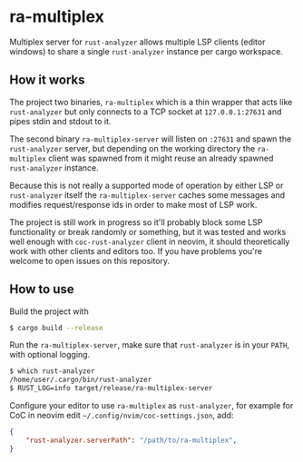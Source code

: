 # ra-multiplex

Multiplex server for `rust-analyzer` allows multiple LSP clients (editor
windows) to share a single `rust-analyzer` instance per cargo workspace.


## How it works

The project two binaries, `ra-multiplex` which is a thin wrapper that acts like
`rust-analyzer` but only connects to a TCP socket at `127.0.0.1:27631` and
pipes stdin and stdout to it.

The second binary `ra-multiplex-server` will listen on `:27631` and spawn the
`rust-analyzer` server, but depending on the working directory the
`ra-multiplex` client was spawned from it might reuse an already spawned
`rust-analyzer` instance.

Because this is not really a supported mode of operation by either LSP or
`rust-analyzer` itself the `ra-multiplex-server` caches some messages and
modifies request/response ids in order to make most of LSP work.

The project is still work in progress so it'll probably block some LSP
functionality or break randomly or something, but it was tested and works well
enough with `coc-rust-analyzer` client in neovim, it should theoretically work
with other clients and editors too. If you have problems you're welcome to open
issues on this repository.


## How to use

Build the project with
```sh
$ cargo build --release
```

Run the `ra-multiplex-server`, make sure that `rust-analyzer` is in your
`PATH`, with optional logging.
```sh
$ which rust-analyzer
/home/user/.cargo/bin/rust-analyzer
$ RUST_LOG=info target/release/ra-multiplex-server
```

Configure your editor to use `ra-multiplex` as `rust-analyzer`, for example for
CoC in neovim edit `~/.config/nvim/coc-settings.json`, add:
```json
{
    "rust-analyzer.serverPath": "/path/to/ra-multiplex",
}
```

